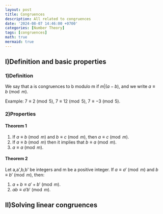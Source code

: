 ```yaml
---
layout: post
title: Congruences
description: All related to congruences
date: '2024-08-07 14:46:00 +0700'
categories: [Number Theory]
tags: [congruences]
math: true
mermaid: true
---
```



## I)Definition and basic properties ##

### 1)Definition ###

We say that a is congruences to b modulo m if $m|(a-b)$, and we write $a \equiv b \pmod{m}$.

Example: $7 \equiv 2 \pmod{5}$, $7 \equiv 12 \pmod{5}$, $7 \equiv -3 \pmod{5}$.

### 2)Properties ###

#### Theorem 1 ####

1. If $a \equiv b \pmod{m}$ and $b \equiv c \pmod{m}$, then $a \equiv c \pmod{m}$.
2. If $a \equiv b \pmod{m}$ then it implies that $b \equiv a \pmod{m}$.
3. $a \equiv a \pmod{m}$.

#### Theorem 2 ####

Let a,a',b,b' be integers and m be a positive integer. If $a \equiv a' \pmod{m}$ and $b \equiv b' \pmod{m}$, then:

1. $a+b \equiv a'+b' \pmod{m}$.
2. $ab \equiv a'b' \pmod{m}$.

## II)Solving linear congruences ##




 





